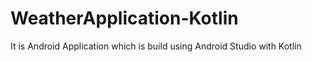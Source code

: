 # WeatherApplication-Kotlin
It is Android Application which is build using Android Studio with Kotlin
